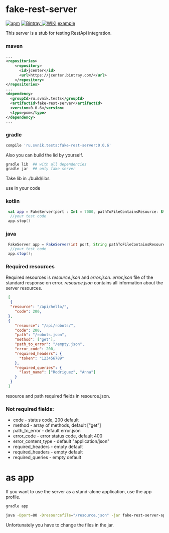 # fake-rest-server
[![apm](https://img.shields.io/apm/l/vim-mode.svg?style=flat)](https://github.com/stasek/fake-rest-server/blob/master/LICENSE) [ ![Bintray](https://api.bintray.com/packages/stasek/maven/fake-rest-server/images/download.svg) ](https://bintray.com/stasek/maven/fake-rest-server/_latestVersion) [ ![WIKI](https://img.shields.io/badge/WIKI-READ-RED.svg)](https://github.com/stasek/fake-rest-server/wiki)
 [example](https://github.com/stasek/example_fake_server)

This server is a stub for testing RestApi integration.
### maven
```xml
...
<repositories>
    <repository>
      <id>jcenter</id>
      <url>https://jcenter.bintray.com/</url>
    </repository>
</repositories>
...
<dependency>
  <groupId>ru.svnik.tests</groupId>
  <artifactId>fake-rest-server</artifactId>
  <version>0.0.6</version>
  <type>pom</type>
</dependency>
...
```
### gradle
```gradle
compile 'ru.svnik.tests:fake-rest-server:0.0.6'
```

Also you can build the lid by yourself.

```sh
gradle lib  ## with all dependencies
gradle jar  ## only fake server
```
Take lib in ./build/libs

 use in your code
### kotlin
```kotlin
 val app = FakeServer(port : Int = 7000, pathToFileContainsResource: String = "/resource.json").server()
  //your test code
 app.stop()
```
### java
```java
 FakeServer app = FakeServer(int port, String pathToFileContainsResource).server();
  //your test code
 app.stop();
```

### Required resources
Required resources is *resource.json* and *error.json*.
*error.json*  file of the standard response on error.
*resource.json* contains all information about the server resources.
```json
 [
  {
  "resource": "/api/hello/",
    "code": 200,
 },
 {
    "resource": "/api/robots/",
    "code": 200,
    "path": "/robots.json",
    "method": ["get"],
    "path_to_error": "/empty.json",
    "error_code": 200,
    "required_headers": {
      "token": "123456789"
    },
    "required_queries": {
      "last_name": ["Rodriguez", "Anna"]
    }
  }
 ]
```
resource and path required fields in resource.json.

### Not required fields:

+ code -  status code, 200 default
+ method - array of methods, default ["get"]
+ path_to_error - default error.json
+ error_code - error status code, default 400
+ error_content_type - default "application/json"
+ required_headers - empty default
+ required_headers - empty default
+ required_queries - empty default

# as app
If you want to use the server as a stand-alone application, use the app profile.
```sh
gradle app

java -Dport=80 -Dresourcefile="/resource.json" -jar fake-rest-server-app-version-/d-hash.jar
```
Unfortunately you have to change the files in the jar.
